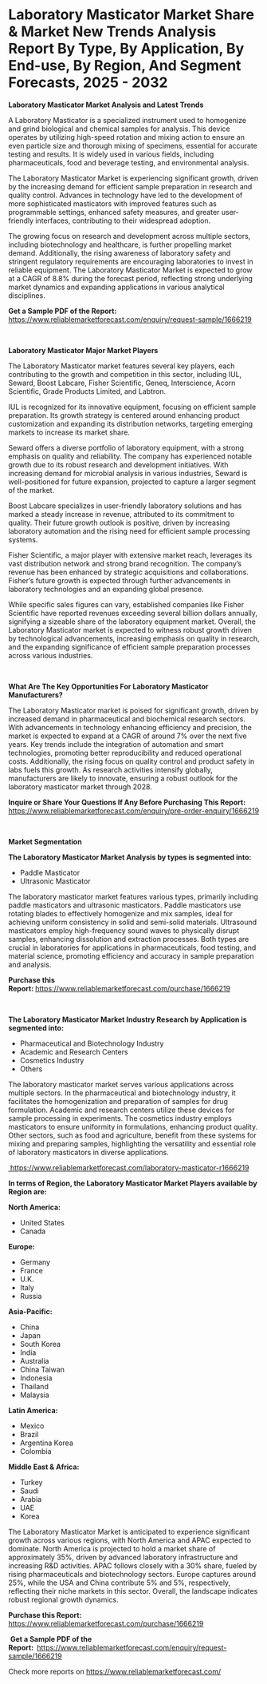 <p><h1>Laboratory Masticator Market Share & Market New Trends Analysis Report By Type, By Application, By End-use, By Region, And Segment Forecasts, 2025 - 2032</h1></p><p><strong>Laboratory Masticator Market Analysis and Latest Trends</strong></p>
<p><p>A Laboratory Masticator is a specialized instrument used to homogenize and grind biological and chemical samples for analysis. This device operates by utilizing high-speed rotation and mixing action to ensure an even particle size and thorough mixing of specimens, essential for accurate testing and results. It is widely used in various fields, including pharmaceuticals, food and beverage testing, and environmental analysis.</p><p>The Laboratory Masticator Market is experiencing significant growth, driven by the increasing demand for efficient sample preparation in research and quality control. Advances in technology have led to the development of more sophisticated masticators with improved features such as programmable settings, enhanced safety measures, and greater user-friendly interfaces, contributing to their widespread adoption. </p><p>The growing focus on research and development across multiple sectors, including biotechnology and healthcare, is further propelling market demand. Additionally, the rising awareness of laboratory safety and stringent regulatory requirements are encouraging laboratories to invest in reliable equipment. The Laboratory Masticator Market is expected to grow at a CAGR of 8.8% during the forecast period, reflecting strong underlying market dynamics and expanding applications in various analytical disciplines.</p></p>
<p><strong>Get a Sample PDF of the Report:&nbsp;</strong> <a href="https://www.reliablemarketforecast.com/enquiry/request-sample/1666219?utm_campaign=3527&utm_medium=2&utm_source=Github&utm_content=ia&utm_term=11042025&utm_id=laboratory-masticator">https://www.reliablemarketforecast.com/enquiry/request-sample/1666219</a></p>
<p>&nbsp;</p>
<p><strong>Laboratory Masticator Major Market Players</strong></p>
<p><p>The Laboratory Masticator market features several key players, each contributing to the growth and competition in this sector, including IUL, Seward, Boost Labcare, Fisher Scientific, Geneq, Interscience, Acorn Scientific, Grade Products Limited, and Labtron.</p><p>IUL is recognized for its innovative equipment, focusing on efficient sample preparation. Its growth strategy is centered around enhancing product customization and expanding its distribution networks, targeting emerging markets to increase its market share.</p><p>Seward offers a diverse portfolio of laboratory equipment, with a strong emphasis on quality and reliability. The company has experienced notable growth due to its robust research and development initiatives. With increasing demand for microbial analysis in various industries, Seward is well-positioned for future expansion, projected to capture a larger segment of the market.</p><p>Boost Labcare specializes in user-friendly laboratory solutions and has marked a steady increase in revenue, attributed to its commitment to quality. Their future growth outlook is positive, driven by increasing laboratory automation and the rising need for efficient sample processing systems.</p><p>Fisher Scientific, a major player with extensive market reach, leverages its vast distribution network and strong brand recognition. The company’s revenue has been enhanced by strategic acquisitions and collaborations. Fisher’s future growth is expected through further advancements in laboratory technologies and an expanding global presence.</p><p>While specific sales figures can vary, established companies like Fisher Scientific have reported revenues exceeding several billion dollars annually, signifying a sizeable share of the laboratory equipment market. Overall, the Laboratory Masticator market is expected to witness robust growth driven by technological advancements, increasing emphasis on quality in research, and the expanding significance of efficient sample preparation processes across various industries.</p></p>
<p>&nbsp;</p>
<p><strong>What Are The Key Opportunities For Laboratory Masticator Manufacturers?</strong></p>
<p><p>The Laboratory Masticator market is poised for significant growth, driven by increased demand in pharmaceutical and biochemical research sectors. With advancements in technology enhancing efficiency and precision, the market is expected to expand at a CAGR of around 7% over the next five years. Key trends include the integration of automation and smart technologies, promoting better reproducibility and reduced operational costs. Additionally, the rising focus on quality control and product safety in labs fuels this growth. As research activities intensify globally, manufacturers are likely to innovate, ensuring a robust outlook for the laboratory masticator market through 2028.</p></p>
<p><strong>Inquire or Share Your Questions If Any Before Purchasing This Report:</strong> <a href="https://www.reliablemarketforecast.com/enquiry/pre-order-enquiry/1666219?utm_campaign=3527&utm_medium=2&utm_source=Github&utm_content=ia&utm_term=11042025&utm_id=laboratory-masticator">https://www.reliablemarketforecast.com/enquiry/pre-order-enquiry/1666219</a></p>
<p>&nbsp;</p>
<p><strong>Market Segmentation</strong></p>
<p><strong>The Laboratory Masticator Market Analysis by types is segmented into:</strong></p>
<p><ul><li>Paddle Masticator</li><li>Ultrasonic Masticator</li></ul></p>
<p><p>The laboratory masticator market features various types, primarily including paddle masticators and ultrasonic masticators. Paddle masticators use rotating blades to effectively homogenize and mix samples, ideal for achieving uniform consistency in solid and semi-solid materials. Ultrasound masticators employ high-frequency sound waves to physically disrupt samples, enhancing dissolution and extraction processes. Both types are crucial in laboratories for applications in pharmaceuticals, food testing, and material science, promoting efficiency and accuracy in sample preparation and analysis.</p></p>
<p><strong>Purchase this Report:&nbsp;</strong><a href="https://www.reliablemarketforecast.com/purchase/1666219?utm_campaign=3527&utm_medium=2&utm_source=Github&utm_content=ia&utm_term=11042025&utm_id=laboratory-masticator">https://www.reliablemarketforecast.com/purchase/1666219</a></p>
<p>&nbsp;</p>
<p><strong>The Laboratory Masticator Market Industry Research by Application is segmented into:</strong></p>
<p><ul><li>Pharmaceutical and Biotechnology Industry</li><li>Academic and Research Centers</li><li>Cosmetics Industry</li><li>Others</li></ul></p>
<p><p>The laboratory masticator market serves various applications across multiple sectors. In the pharmaceutical and biotechnology industry, it facilitates the homogenization and preparation of samples for drug formulation. Academic and research centers utilize these devices for sample processing in experiments. The cosmetics industry employs masticators to ensure uniformity in formulations, enhancing product quality. Other sectors, such as food and agriculture, benefit from these systems for mixing and preparing samples, highlighting the versatility and essential role of laboratory masticators in diverse applications.</p></p>
<p><a href="https://www.reliablemarketforecast.com/laboratory-masticator-r1666219?utm_campaign=3527&utm_medium=2&utm_source=Github&utm_content=ia&utm_term=11042025&utm_id=laboratory-masticator">&nbsp;https://www.reliablemarketforecast.com/laboratory-masticator-r1666219</a></p>
<p><strong>In terms of Region, the Laboratory Masticator Market Players available by Region are:</strong></p>
<p>
    <p> <strong> North America: </strong>
        <ul>
            <li>United States</li>
            <li>Canada</li>
        </ul>
        </p> 
    <p> <strong> Europe: </strong>
        <ul>
            <li>Germany</li>
            <li>France</li>
            <li>U.K.</li>
            <li>Italy</li>
            <li>Russia</li>
        </ul>
        </p> 
    <p> <strong> Asia-Pacific: </strong>
        <ul>
            <li>China</li>
            <li>Japan</li>
            <li>South Korea</li>
            <li>India</li>
            <li>Australia</li>
            <li>China Taiwan</li>
            <li>Indonesia</li>
            <li>Thailand</li>
            <li>Malaysia</li>
        </ul>
        </p> 
    <p> <strong> Latin America: </strong>
        <ul>
            <li>Mexico</li>
            <li>Brazil</li>
            <li>Argentina Korea</li>
            <li>Colombia</li>
        </ul>
        </p> 
    <p> <strong> Middle East & Africa: </strong>
        <ul>
            <li>Turkey</li>
            <li>Saudi</li>
            <li>Arabia</li>
            <li>UAE</li>
            <li>Korea</li>
        </ul>
    </p>
    </p>
<p><p>The Laboratory Masticator Market is anticipated to experience significant growth across various regions, with North America and APAC expected to dominate. North America is projected to hold a market share of approximately 35%, driven by advanced laboratory infrastructure and increasing R&D activities. APAC follows closely with a 30% share, fueled by rising pharmaceuticals and biotechnology sectors. Europe captures around 25%, while the USA and China contribute 5% and 5%, respectively, reflecting their niche markets in this sector. Overall, the landscape indicates robust regional growth dynamics.</p></p>
<p><strong>Purchase this Report: </strong><a href="https://www.reliablemarketforecast.com/purchase/1666219?utm_campaign=3527&utm_medium=2&utm_source=Github&utm_content=ia&utm_term=11042025&utm_id=laboratory-masticator">https://www.reliablemarketforecast.com/purchase/1666219</a></p>
<p>&nbsp;<strong>Get a Sample PDF of the Report:&nbsp;&nbsp;</strong><a href="https://www.reliablemarketforecast.com/enquiry/request-sample/1666219?utm_campaign=3527&utm_medium=2&utm_source=Github&utm_content=ia&utm_term=11042025&utm_id=laboratory-masticator">https://www.reliablemarketforecast.com/enquiry/request-sample/1666219</a></p>
<p><strong></strong></p>
<p>Check more reports on <a href="https://www.reliablemarketforecast.com/?utm_campaign=3527&utm_medium=2&utm_source=Github&utm_content=ia&utm_term=11042025&utm_id=laboratory-masticator">https://www.reliablemarketforecast.com/</a></p>